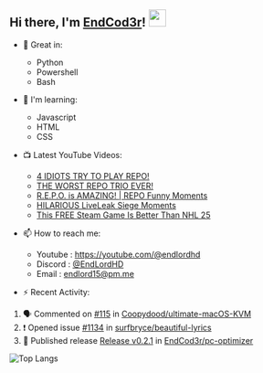 ## Hi there, I'm [EndCod3r](https://youtube.com/@endlordhd)! <img src='https://github.com/EndCod3r/endlord15/blob/main/wave.gif?raw=true](https://github.com/Endlord15/endlord15/blob/38bca1b569f19b03a6cf246c35db5f7e2f331cc5/wave.gif' width=30>

- 🦾 Great in:
  - Python
  - Powershell
  - Bash

- 🌱 I'm learning:
  - Javascript
  - HTML
  - CSS

- 📺 Latest YouTube Videos:<!-- YOUTUBE:START -->
  - [4 IDIOTS TRY TO PLAY REPO!](https://www.youtube.com/watch?v=gCYN5o1lKeY)
  - [THE WORST REPO TRIO EVER!](https://www.youtube.com/watch?v=et_wYWfKSaw)
  - [R.E.P.O. is AMAZING! | REPO Funny Moments](https://www.youtube.com/watch?v=7lawiCFOjqU)
  - [HILARIOUS LiveLeak Siege Moments](https://www.youtube.com/watch?v=lQyP6e0z8HU)
  - [This FREE Steam Game Is Better Than NHL 25](https://www.youtube.com/watch?v=OrZ1lYrGlmE)<!-- YOUTUBE:END -->


- 📫 How to reach me:
  - Youtube : <https://youtube.com/@endlordhd>
  - Discord : [@EndLordHD](https://discord.com/users/725204289022066688)
  - Email : endlord15@pm.me

 - ⚡️ Recent Activity:
<!--START_SECTION:activity-->
1. 🗣 Commented on [#115](https://github.com/Coopydood/ultimate-macOS-KVM/issues/115#issuecomment-2646110335) in [Coopydood/ultimate-macOS-KVM](https://github.com/Coopydood/ultimate-macOS-KVM)
2. ❗ Opened issue [#1134](https://github.com/surfbryce/beautiful-lyrics/issues/1134) in [surfbryce/beautiful-lyrics](https://github.com/surfbryce/beautiful-lyrics)
3. 🚀 Published release [Release v0.2.1](https://github.com/EndCod3r/pc-optimizer/releases/tag/v0.2.1) in [EndCod3r/pc-optimizer](https://github.com/EndCod3r/pc-optimizer)
<!--END_SECTION:activity-->

  ![Top Langs](https://github-readme-stats-endlord15.vercel.app/api/top-langs/?username=endcod3r&layout=compact&theme=transparent)
